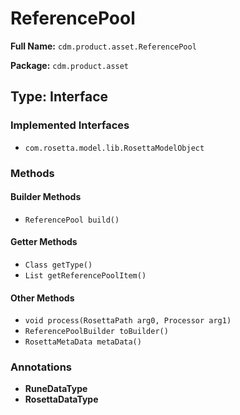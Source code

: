 # ReferencePool

**Full Name:** `cdm.product.asset.ReferencePool`

**Package:** `cdm.product.asset`

## Type: Interface

### Implemented Interfaces

- `com.rosetta.model.lib.RosettaModelObject`

### Methods

#### Builder Methods

- `ReferencePool build()`

#### Getter Methods

- `Class getType()`
- `List getReferencePoolItem()`

#### Other Methods

- `void process(RosettaPath arg0, Processor arg1)`
- `ReferencePoolBuilder toBuilder()`
- `RosettaMetaData metaData()`

### Annotations

- **RuneDataType**
- **RosettaDataType**

